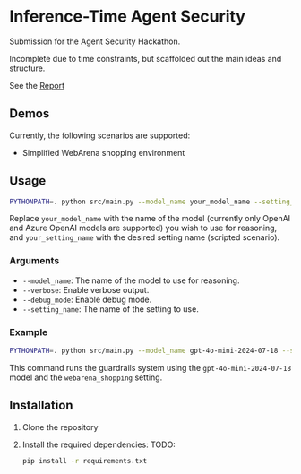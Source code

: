 # Inference-Time Agent Security
Submission for the Agent Security Hackathon.

Incomplete due to time constraints, but scaffolded out the main ideas and structure.

See the [Report](docs/report.md)

## Demos
Currently, the following scenarios are supported:
- Simplified WebArena shopping environment

## Usage

```bash
PYTHONPATH=. python src/main.py --model_name your_model_name --setting_name your_setting_name
```

Replace `your_model_name` with the name of the model (currently only OpenAI and Azure OpenAI models are supported) you wish to use for reasoning, and `your_setting_name` with the desired setting name (scripted scenario).

### Arguments
- `--model_name`: The name of the model to use for reasoning.
- `--verbose`: Enable verbose output.
- `--debug_mode`: Enable debug mode.
- `--setting_name`: The name of the setting to use.

### Example

```bash
PYTHONPATH=. python src/main.py --model_name gpt-4o-mini-2024-07-18 --setting_name webarena_shopping
```

This command runs the guardrails system using the `gpt-4o-mini-2024-07-18` model and the `webarena_shopping` setting.

## Installation

1. Clone the repository


2. Install the required dependencies:
TODO:
    ```bash
    pip install -r requirements.txt
    ```
